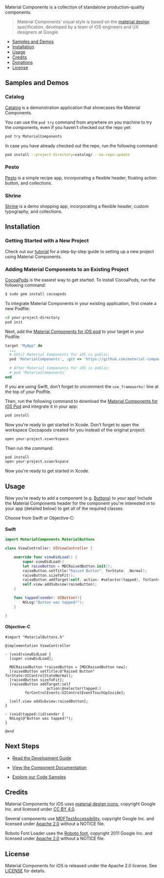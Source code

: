 
Material Components is a collection of standalone production-quality components.

> Material Components’ visual style is based on the [material design](http://www.google.com/design/spec/material-design/introduction.html) specification, developed by a team of iOS engineers and UX designers at Google.

- [Samples and Demos](#samples-and-demos)
- [Installation](#installation)
- [Usage](#usage)
- [Credits](#credits)
- [Donations](#donations)
- [License](#license)


## Samples and Demos

### Catalog

[Catalog](catalog/) is a demonstration application that showcases the Material Components.

You can use the `pod try` command from anywhere on you machine to try the components, even if you haven't checked out the repo yet:

~~~ bash
pod try MaterialComponents
~~~

In case you have already checked out the repo, run the following command:

~~~ bash
pod install --project-directory=catalog/ --no-repo-update
~~~

### Pesto

[Pesto](demos/Pesto) is a simple recipe app, incorporating a flexible header, floating action button, and collections.

### Shrine

[Shrine](demos/Shrine) is a demo shopping app, incorporating a flexible header, custom typography, and collections.

## Installation

### Getting Started with a New Project

Check out our [tutorial](howto/tutorial) for a step-by-step guide to setting up
a new project using Material Components.

### Adding Material Components to an Existing Project

[CocoaPods](https://cocoapods.org/) is the easiest way to get started. To install
CocoaPods, run the following command:

~~~ bash
$ sudo gem install cocoapods
~~~

To integrate Material Components in your existing application, first create a new Podfile:

~~~ bash
cd your-project-directory
pod init
~~~

Next, add the [Material Components for iOS pod](https://cocoapods.org/pods/MaterialComponentsIOS) to your target in your Podfile:

~~~ ruby
target "MyApp" do
  ...
  # Until Material Components for iOS is public:
  pod 'MaterialComponents', :git => 'https://github.com/material-components/material-components-ios.git'

  # After Material Components for iOS is public:
  # pod 'MaterialComponents'
end
~~~

If you are using Swift, don’t forget to uncomment the `use_frameworks!` line at the top of your Podfile.

Then, run the following command to download the [Material Components for iOS Pod](https://cocoapods.org/pods/MaterialComponentsIOS) and integrate it in your app:

~~~ bash
pod install
~~~

Now you're ready to get started in Xcode. Don't forget to open the workspace
Cocoapods created for you instead of the original project:

~~~ bash
open your-project.xcworkspace
~~~


Then run the command:

~~~ bash
pod install
open your-project.xcworkspace
~~~

Now you're ready to get started in Xcode.

## Usage

Now you’re ready to add a component (e.g. [Buttons](components/Buttons)) to your app!
Include the Material Components header for the component you're interested
in to your app (detailed below) to get all of the required classes.

Choose from Swift or Objective-C:

#### Swift

~~~ swift
import MaterialComponents.MaterialButtons

class ViewController: UIViewController {

    override func viewDidLoad() {
        super.viewDidLoad()
        let raiseButton = MDCRaisedButton.init();
        raiseButton.setTitle("Raised Button", forState: .Normal);
        raiseButton.sizeToFit();
        raiseButton.addTarget(self, action: #selector(tapped), forControlEvents: .TouchUpInside);
        self.view.addSubview(raiseButton);
    }

    func tapped(sender: UIButton!){
        NSLog("Button was tapped!");
    }

}
~~~

#### Objective-C

~~~ objc
#import "MaterialButtons.h"

@implementation ViewController

- (void)viewDidLoad {
  [super viewDidLoad];

  MDCRaisedButton *raisedButton = [MDCRaisedButton new];
  [raisedButton setTitle:@"Raised Button" forState:UIControlStateNormal];
  [raisedButton sizeToFit];
  [raisedButton addTarget:self
                   action:@selector(tapped:)
         forControlEvents:UIControlEventTouchUpInside];

  [self.view addSubview:raisedButton];
}

- (void)tapped:(id)sender {
  NSLog(@"Button was tapped!");
}

@end
~~~

## Next Steps

- [Read the Development Guide](howto/)

- [View the Component Documentation](components/)

- [Explore our Code Samples](howto/tutorial/#sample-code)

## Credits

Material Components for iOS uses [material design icons](https://github.com/google/material-design-icons), copyright Google Inc. and licensed under [CC BY 4.0](http://creativecommons.org/licenses/by/4.0/).

Several components use [MDFTextAccessibility](https://github.com/material-foundation/material-text-accessibility-ios), copyright Google Inc. and licensed under [Apache 2.0](https://github.com/material-foundation/material-text-accessibility-ios/blob/master/LICENSE) without a NOTICE file.

Roboto Font Loader uses the [Roboto font](https://github.com/google/fonts/tree/master/apache/roboto), copyright 2011 Google Inc. and licensed under [Apache 2.0](https://github.com/google/fonts/blob/master/apache/roboto/LICENSE.txt) without a NOTICE file.

## License

Material Components for iOS is released under the Apache 2.0 license. See [LICENSE](LICENSE) for details.
